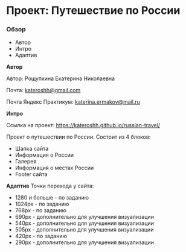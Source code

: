 # Проект: Путешествие по России

### Обзор
* Автор
* Интро
* Адаптив

**Автор**

Автор: Рощупкина Екатерина Николаевна

Почта: kateroshh@gmail.com

Почта Яндекс Практикум: katerina.ermakov@mail.ru

**Интро**

Ссылка на проект: https://kateroshh.github.io/russian-travel/

Проект о путешествии по России. Состоит из 4 блоков:
* Шапка сайта
* Информация о России
* Галерея
* Информация о местах России
* Footer сайта

**Адаптив**
Точки перехода у сайта:
* 1280 и больше - по заданию
* 1024px - по заданию
* 768px - по заданию
* 690px - дополнительно для улучшения визуализации
* 540px - дополнительно для улучшения визуализации
* 505px - дополнительно для улучшения визуализации
* 420px - по заданию
* 290px - дополнительно для улучшения визуализации
